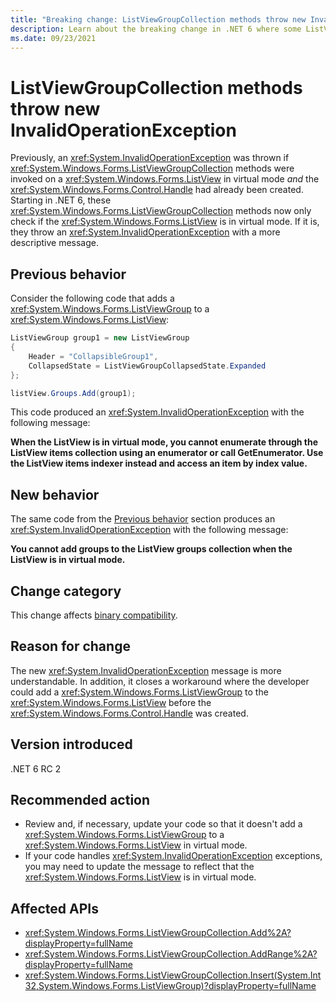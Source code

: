```yaml
---
title: "Breaking change: ListViewGroupCollection methods throw new InvalidOperationException"
description: Learn about the breaking change in .NET 6 where some ListViewGroupCollection methods throw a new InvalidOperationException if the ListView is in virtual mode.
ms.date: 09/23/2021
---
```

# ListViewGroupCollection methods throw new InvalidOperationException

Previously, an <xref:System.InvalidOperationException> was thrown if <xref:System.Windows.Forms.ListViewGroupCollection> methods were invoked on a <xref:System.Windows.Forms.ListView> in virtual mode *and* the <xref:System.Windows.Forms.Control.Handle> had already been created. Starting in .NET 6, these <xref:System.Windows.Forms.ListViewGroupCollection> methods now only check if the <xref:System.Windows.Forms.ListView> is in virtual mode. If it is, they throw an <xref:System.InvalidOperationException> with a more descriptive message.

## Previous behavior

Consider the following code that adds a <xref:System.Windows.Forms.ListViewGroup> to a <xref:System.Windows.Forms.ListView>:

```csharp
ListViewGroup group1 = new ListViewGroup
{
    Header = "CollapsibleGroup1",
    CollapsedState = ListViewGroupCollapsedState.Expanded
};

listView.Groups.Add(group1);
```

This code produced an <xref:System.InvalidOperationException> with the following message:

**When the ListView is in virtual mode, you cannot enumerate through the ListView items collection using an enumerator or call GetEnumerator. Use the ListView items indexer instead and access an item by index value.**

## New behavior

The same code from the [Previous behavior](#previous-behavior) section produces an <xref:System.InvalidOperationException> with the following message:

**You cannot add groups to the ListView groups collection when the ListView is in virtual mode.**

## Change category

This change affects [binary compatibility](../../categories.md#binary-compatibility).

## Reason for change

The new <xref:System.InvalidOperationException> message is more understandable. In addition, it closes a workaround where the developer could add a <xref:System.Windows.Forms.ListViewGroup> to the <xref:System.Windows.Forms.ListView> before the <xref:System.Windows.Forms.Control.Handle> was created.

## Version introduced

.NET 6 RC 2

## Recommended action

- Review and, if necessary, update your code so that it doesn't add a <xref:System.Windows.Forms.ListViewGroup> to a <xref:System.Windows.Forms.ListView> in virtual mode.
- If your code handles <xref:System.InvalidOperationException> exceptions, you may need to update the message to reflect that the <xref:System.Windows.Forms.ListView> is in virtual mode.

## Affected APIs

- <xref:System.Windows.Forms.ListViewGroupCollection.Add%2A?displayProperty=fullName>
- <xref:System.Windows.Forms.ListViewGroupCollection.AddRange%2A?displayProperty=fullName>
- <xref:System.Windows.Forms.ListViewGroupCollection.Insert(System.Int32,System.Windows.Forms.ListViewGroup)?displayProperty=fullName>
